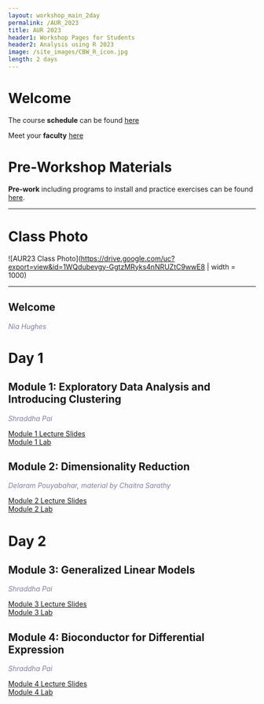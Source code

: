 ```yaml
---
layout: workshop_main_2day
permalink: /AUR_2023
title: AUR 2023
header1: Workshop Pages for Students
header2: Analysis using R 2023
image: /site_images/CBW_R_icon.jpg
length: 2 days
---
```


# Welcome <a id="welcome"></a>

The course **schedule** can be found [here](https://bioinformaticsdotca.github.io/AUR_2023_schedule)  

Meet your **faculty** [here](https://drive.google.com/file/d/1KduUkrCJJ0OyfSDbu9fZpt4BQsOeqh6E/view?usp=drive_link)  

# Pre-Workshop Materials <a id="preworkshop"></a>

**Pre-work** including programs to install and practice exercises can be found [here](https://forms.gle/6Kq7bfMisjoJmjtN7).  

***

# Class Photo

![AUR23 Class Photo](https://drive.google.com/uc?export=view&id=1WQdubevgy-GgtzMRyks4nNRUZtC9wwE8 | width = 1000)

***

## Welcome

*<font color="#827e9c">Nia Hughes</font>*  

# Day 1 <a id="day1"></a>

## Module 1: Exploratory Data Analysis and Introducing Clustering
 
*<font color="#827e9c">Shraddha Pai</font>*  

<!-- [Module 1 Lecture Recording]()   -->
[Module 1 Lecture Slides](https://drive.google.com/file/d/1xmp_OYdnYs8fvVdhUZQguZ7GNJ6dNrhO/view?usp=drive_link)  
[Module 1 Lab](http://pailab.oicr.on.ca/CBW_AUR2023/module-1-exploratory-data-analysis-and-clustering.html)  

## Module 2: Dimensionality Reduction
 
*<font color="#827e9c">Delaram Pouyabahar, material by Chaitra Sarathy</font>*  

<!-- [Module 2 Lecture Recording]()   -->
[Module 2 Lecture Slides](https://drive.google.com/file/d/17I-cVdAmF-N3evkShdtwdBn3Tq-uMada/view?usp=drive_link)  
[Module 2 Lab](http://pailab.oicr.on.ca/CBW_AUR2023/module-2-dimensionality-reduction.html)  

# Day 2 <a id="day2"></a>

## Module 3: Generalized Linear Models

*<font color="#827e9c">Shraddha Pai</font>*  

<!-- [Module 3 Lecture Recording]()   -->
[Module 3 Lecture Slides](https://drive.google.com/file/d/1t7vt3coiMcwJGYKEBbpFNf9Kw2gGwpYN/view?usp=drive_link)  
[Module 3 Lab](http://pailab.oicr.on.ca/CBW_AUR2023/module-3-generalized-linear-models.html)  

## Module 4: Bioconductor for Differential Expression

 *<font color="#827e9c">Shraddha Pai</font>*

<!-- [Module 4 Lecture Recording]()   -->
[Module 4 Lecture Slides](https://drive.google.com/file/d/1INWBL6ZSVUAFE1Lmga8_2PRUq5zUknX-/view?usp=drive_link)  
[Module 4 Lab](http://pailab.oicr.on.ca/CBW_AUR2023/module-4-finding-differentially-expressed-genes-with-rna-seq.html)
